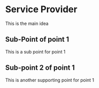# Service Provider

This is the main idea

## Sub-Point of point 1

This is a sub point for point 1
## Sub-point 2 of point 1
This is another supporting point for point 1
